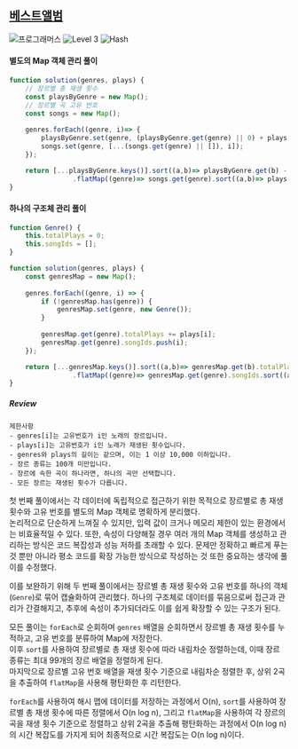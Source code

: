 ## [베스트앨범](https://school.programmers.co.kr/learn/courses/30/lessons/42579)

<img src="https://img.shields.io/badge/-프로그래머스-1e2a3c" alt="프로그래머스"/> <img src="https://img.shields.io/badge/-Level 3-orange" alt="Level 3"/> <img src="https://img.shields.io/badge/-Hash-yellow" alt="Hash"/> 

#### 별도의 Map 객체 관리 풀이 
```js
function solution(genres, plays) {
    // 장르별 총 재생 횟수 
    const playsByGenre = new Map();
    // 장르별 곡 고유 번호 
    const songs = new Map();
    
    genres.forEach((genre, i)=> {             
        playsByGenre.set(genre, (playsByGenre.get(genre) || 0) + plays[i]);
        songs.set(genre, [...(songs.get(genre) || []), i]);
    });

    return [...playsByGenre.keys()].sort((a,b)=> playsByGenre.get(b) - playsByGenre.get(a))
                .flatMap((genre)=> songs.get(genre).sort((a,b)=> plays[b] - plays[a]).slice(0,2));
}
```

#### 하나의 구조체 관리 풀이 

```js
function Genre() {
    this.totalPlays = 0;
    this.songIds = [];
}

function solution(genres, plays) {
    const genresMap = new Map();
    
    genres.forEach((genre, i) => {
        if (!genresMap.has(genre)) {
            genresMap.set(genre, new Genre());
        }
        
        genresMap.get(genre).totalPlays += plays[i];
        genresMap.get(genre).songIds.push(i);
    });

    return [...genresMap.keys()].sort((a,b)=> genresMap.get(b).totalPlays - genresMap.get(a).totalPlays)
                .flatMap((genre)=> genresMap.get(genre).songIds.sort((a,b)=> plays[b] - plays[a]).slice(0,2));
}
```

##### Review 
```
제한사항
- genres[i]는 고유번호가 i인 노래의 장르입니다.
- plays[i]는 고유번호가 i인 노래가 재생된 횟수입니다.
- genres와 plays의 길이는 같으며, 이는 1 이상 10,000 이하입니다.
- 장르 종류는 100개 미만입니다.
- 장르에 속한 곡이 하나라면, 하나의 곡만 선택합니다.
- 모든 장르는 재생된 횟수가 다릅니다.
```

첫 번째 풀이에서는 각 데이터에 독립적으로 접근하기 위한 목적으로 장르별로 총 재생 횟수와 고유 번호를 별도의 Map 객체로 명확하게 분리했다.  
논리적으로 단순하게 느껴질 수 있지만, 입력 값이 크거나 메모리 제한이 있는 환경에서는 비효율적일 수 있다. 또한, 속성이 다양해질 경우 여러 개의 Map 객체를 생성하고 관리하는 방식은 코드 복잡성과 성능 저하를 초래할 수 있다. 문제만 정확하고 빠르게 푸는 것 뿐만 아니라 평소 코드를 확장 가능한 방식으로 작성하는 것 또한 중요하는 생각에 풀이를 수정했다.

이를 보완하기 위해 두 번째 풀이에서는 장르별 총 재생 횟수와 고유 번호를 하나의 객체(`Genre`)로 묶어 캡슐화하여 관리했다. 하나의 구조체로 데이터를 묶음으로써 접근과 관리가 간결해지고, 추후에 속성이 추가되더라도 이를 쉽게 확장할 수 있는 구조가 된다.

모든 풀이는 `forEach`로 순회하며 `genres` 배열을 순회하면서 장르별 총 재생 횟수를 누적하고, 고유 번호를 분류하여 Map에 저장한다.  
이후 `sort`를 사용하여 장르별로 총 재생 횟수에 따라 내림차순 정렬하는데, 이때 장르 종류는 최대 99개의 장르 배열을 정렬하게 된다.  
마지막으로 장르별 고유 번호 배열을 재생 횟수 기준으로 내림차순 정렬한 후, 상위 2곡을 추출하여 `flatMap`을 사용해 평탄화한 후 리턴한다. 

`forEach`를 사용하여 해시 맵에 데이터를 저장하는 과정에서 O(n), `sort`를 사용하여 장르별 총 재생 횟수에 따른 정렬에서 O(n log n), 그리고 `flatMap`을 사용하여 각 장르의 곡을 재생 횟수 기준으로 정렬하고 상위 2곡을 추출해 평탄화하는 과정에서 O(n log n)의 시간 복잡도를 가지게 되어 최종적으로 시간 복잡도는 O(n log n)이다. 
